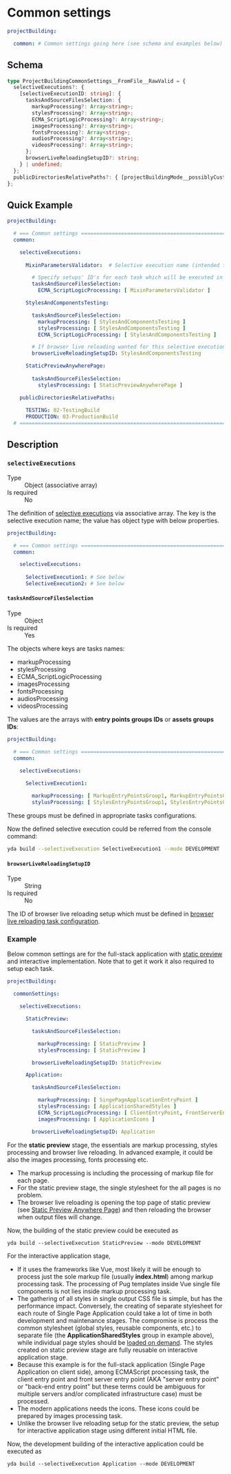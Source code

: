 # Common settings 

```yaml
projectBuilding:

  common: # Common settings going here (see schema and examples below)
```

## Schema 

```typescript
type ProjectBuildingCommonSettings__FromFile__RawValid = {
  selectiveExecutions?: { 
    [selectiveExecutionID: string]: {
      tasksAndSourceFilesSelection: {
        markupProcessing?: Array<string>;
        stylesProcessing?: Array<string>;
        ECMA_ScriptLogicProcessing?: Array<string>;
        imagesProcessing?: Array<string>;
        fontsProcessing?: Array<string>;
        audiosProcessing?: Array<string>;
        videosProcessing?: Array<string>;
      };
      browserLiveReloadingSetupID?: string;
    } | undefined;
  };
  publicDirectoriesRelativePaths?: { [projectBuildingMode__possiblyCustom: string ]: string | undefined; };
};
```

## Quick Example

```yaml
projectBuilding:

  # === Common settings ================================================================================================
  common:

    selectiveExecutions:
      
      MixinParametersValidator:  # Selective execution name (intended to be used in console commands)

        # Specify setups' ID's for each task which will be executed in current selective execution
        tasksAndSourceFilesSelection:
          ECMA_ScriptLogicProcessing: [ MixinParametersValidator ]

      StylesAndComponentsTesting:

        tasksAndSourceFilesSelection:
          markupProcessing: [ StylesAndComponentsTesting ]
          stylesProcessing: [ StylesAndComponentsTesting ]
          ECMA_ScriptLogicProcessing: [ StylesAndComponentsTesting ]

        # If browser live reloading wanted for this selective execution, refer to it's ID
        browserLiveReloadingSetupID: StylesAndComponentsTesting

      StaticPreviewAnywherePage:
        
        tasksAndSourceFilesSelection:
          stylesProcessing: [ StaticPreviewAnywherePage ]

    publicDirectoriesRelativePaths:
  
      TESTING: 02-TestingBuild
      PRODUCTION: 03-ProductionBuild
  # ====================================================================================================================
```


## Description

### `selectiveExecutions`

<dl>
  <dt>Type</dt>
  <dd>Object (associative array)</dd>
  <dt>Is required</dt>
  <dd>No</dd>
</dl>

The definition of [selective executions](../../../Terminology/Terminology.english.md#selective-execution) via associative array.
The key is the selective execution name; the value has object type with below properties.


```yaml
projectBuilding:

  # === Common settings ================================================================================================
  common:

    selectiveExecutions:
      
      SelectiveExecution1: # See below
      SelectiveExecution2: # See below
```

#### `tasksAndSourceFilesSelection`

<dl>
  <dt>Type</dt>
  <dd>Object</dd>
  <dt>Is required</dt>
  <dd>Yes</dd>
</dl>

The objects where keys are tasks names:

* markupProcessing
* stylesProcessing
* ECMA_ScriptLogicProcessing
* imagesProcessing
* fontsProcessing
* audiosProcessing
* videosProcessing

The values are the arrays with **entry points groups IDs** or **assets groups IDs**:

```yaml
projectBuilding:

  # === Common settings ================================================================================================
  common:

    selectiveExecutions:
      
      SelectiveExecution1:

        markupProcessing: [ MarkupEntryPointsGroup1, MarkupEntryPointsGroup2 ]
        stylusProcessing: [ StylesEntryPointsGroup1, StylesEntryPointsGroup2 ]
```

These groups must be defined in appropriate tasks configurations.

Now the defined selective execution could be referred from the console command:

```bash
yda build --selectiveExecution SelectiveExecution1 --mode DEVELOPMENT
```


#### `browserLiveReloadingSetupID`

<dl>
  <dt>Type</dt>
  <dd>String</dd>
  <dt>Is required</dt>
  <dd>No</dd>
</dl>

The ID of browser live reloading setup which must be defined in 
[browser live reloading task configuration](../BrowserLiveReloading/BrowserLiveReloading.english.md).



### Example

Below common settings are for the full-stack application with 
[static preview](https://github.com/TokugawaTakeshi/Yamato-Daiwa-Frontend/blob/master/CoreLibrary/Package/Documentation/PagesTemplates/StaticPreviewAnywherePage/StaticPreviewAnywherePage.md#the-concept-of-static-preview) 
and interactive implementation.
Note that to get it work it also required to setup each task. 

```yaml
projectBuilding:

  commonSettings:

    selectiveExecutions:

      StaticPreview:

        tasksAndSourceFilesSelection:

          markupProcessing: [ StaticPreview ]
          stylesProcessing: [ StaticPreview ]

        browserLiveReloadingSetupID: StaticPreview

      Application:

        tasksAndSourceFilesSelection:

          markupProcessing: [ SingePageApplicationEntryPoint ]
          stylesProcessing: [ ApplicationSharedStyles ]
          ECMA_ScriptLogicProcessing: [ ClientEntryPoint, FrontServerEntryPoint ]
          imagesProcessing: [ ApplicationIcons ]

        browserLiveReloadingSetupID: Application
```

For the **static preview** stage, the essentials are markup processing, styles processing and browser live reloading.
In advanced example, it could be also the images processing, fonts processing etc.

* The markup processing is including the processing of markup file for each page.
* For the static preview stage, the single stylesheet for the all pages is no problem.
* The browser live reloading is opening the top page of static preview (see [Static Preview Anywhere Page](https://github.com/TokugawaTakeshi/Yamato-Daiwa-Frontend/blob/master/CoreLibrary/Package/Documentation/PagesTemplates/StaticPreviewAnywherePage/StaticPreviewAnywherePage.md))
  and then reloading the browser when output files will change.

Now, the building of the static preview could be executed as

```
yda build --selectiveExecution StaticPreview --mode DEVELOPMENT
```

For the interactive application stage,

* If it uses the frameworks like Vue, most likely it will be enough to process just the sole markup file (usually **index.html**)
  among markup processing task. The processing of Pug templates inside Vue single file components is not lies inside
  markup processing task.
* The gathering of all styles in single output CSS file is simple, but has the performance impact. Conversely, the creating of
  separate stylesheet for each route of Single Page Application could take a lot of time in both development and maintenance
  stages. The compromise is process the common stylesheet (global styles, reusable components, etc.) to separate file
  (the **ApplicationSharedStyles** group in example above), while individual page styles should be 
  [loaded on demand](https://webpack.js.org/guides/code-splitting/#dynamic-imports). The styles created on static preview
  stage are fully reusable on interactive application stage.
* Because this example is for the full-stack application (Single Page Application on client side), among ECMAScript 
  processing task, the client entry point and front server entry point (AKA "server entry point" or "back-end entry point" but
  these terms could be ambiguous for multiple servers and/or complicated infrastructure case) must be processed.
* The modern applications needs the icons. These icons could be prepared by images processing task.
* Unlike the browser live reloading setup for the static preview, the setup for interactive application stage
  using different initial HTML file.

Now, the development building of the interactive application could be executed as

```
yda build --selectiveExecution Application --mode DEVELOPMENT
```
